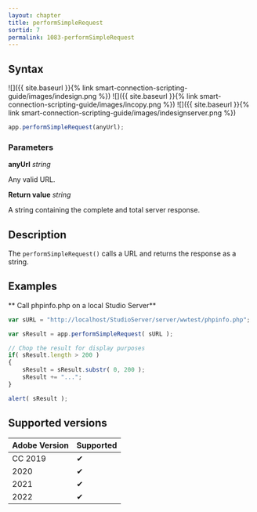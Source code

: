 ```yaml
---
layout: chapter
title: performSimpleRequest
sortid: 7
permalink: 1083-performSimpleRequest
---
```

## Syntax

![]({{ site.baseurl }}{% link smart-connection-scripting-guide/images/indesign.png %}) ![]({{ site.baseurl }}{% link smart-connection-scripting-guide/images/incopy.png %}) ![]({{ site.baseurl }}{% link smart-connection-scripting-guide/images/indesignserver.png %})
```javascript
app.performSimpleRequest(anyUrl);
```

### Parameters

**anyUrl** *string*

Any valid URL.

**Return value** *string*

A string containing the complete and total server response.

## Description

The `performSimpleRequest()` calls a URL and returns the response as a string.

## Examples

** Call phpinfo.php on a local Studio Server**

```javascript
var sURL = "http://localhost/StudioServer/server/wwtest/phpinfo.php";

var sResult = app.performSimpleRequest( sURL );

// Chop the result for display purposes
if( sResult.length > 200 )
{
	sResult = sResult.substr( 0, 200 );
	sResult += "...";
}

alert( sResult );
```

## Supported versions

| Adobe Version | Supported |
|---------------|-----------|
| CC 2019       | ✔         |
| 2020          | ✔         |
| 2021          | ✔         |
| 2022          | ✔         |
